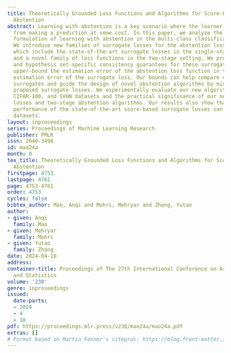 ```yaml
---
title: Theoretically Grounded Loss Functions and Algorithms for Score-Based Multi-Class
  Abstention
abstract: Learning with abstention is a key scenario where the learner can abstain
  from making a prediction at some cost. In this paper, we analyze the score-based
  formulation of learning with abstention in the multi-class classification setting.
  We introduce new families of surrogate losses for the abstention loss function,
  which include the state-of-the-art surrogate losses in the single-stage setting
  and a novel family of loss functions in the two-stage setting. We prove strong non-asymptotic
  and hypothesis set-specific consistency guarantees for these surrogate losses, which
  upper-bound the estimation error of the abstention loss function in terms of the
  estimation error of the surrogate loss. Our bounds can help compare different score-based
  surrogates and guide the design of novel abstention algorithms by minimizing the
  proposed surrogate losses. We experimentally evaluate our new algorithms on CIFAR-10,
  CIFAR-100, and SVHN datasets and the practical significance of our new surrogate
  losses and two-stage abstention algorithms. Our results also show that the relative
  performance of the state-of-the-art score-based surrogate losses can vary across
  datasets.
layout: inproceedings
series: Proceedings of Machine Learning Research
publisher: PMLR
issn: 2640-3498
id: mao24a
month: 0
tex_title: Theoretically Grounded Loss Functions and Algorithms for Score-Based Multi-Class
  Abstention
firstpage: 4753
lastpage: 4761
page: 4753-4761
order: 4753
cycles: false
bibtex_author: Mao, Anqi and Mohri, Mehryar and Zhong, Yutao
author:
- given: Anqi
  family: Mao
- given: Mehryar
  family: Mohri
- given: Yutao
  family: Zhong
date: 2024-04-18
address:
container-title: Proceedings of The 27th International Conference on Artificial Intelligence
  and Statistics
volume: '238'
genre: inproceedings
issued:
  date-parts:
  - 2024
  - 4
  - 18
pdf: https://proceedings.mlr.press/v238/mao24a/mao24a.pdf
extras: []
# Format based on Martin Fenner's citeproc: https://blog.front-matter.io/posts/citeproc-yaml-for-bibliographies/
---
```

